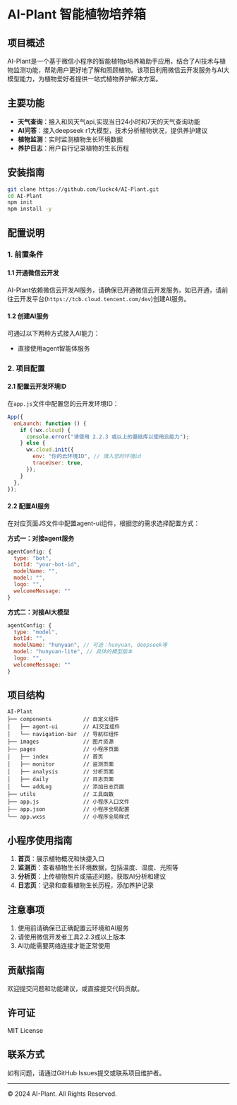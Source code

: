 # AI-Plant 智能植物培养箱


## 项目概述

AI-Plant是一个基于微信小程序的智能植物p培养箱助手应用，结合了AI技术与植物监测功能，帮助用户更好地了解和照顾植物。该项目利用微信云开发服务与AI大模型能力，为植物爱好者提供一站式植物养护解决方案。


## 主要功能
- **天气查询**：接入和风天气api,实现当日24小时和7天的天气查询功能
- **AI问答**：接入deepseek r1大模型，技术分析植物状况，提供养护建议
- **植物监测**：实时监测植物生长环境数据
- **养护日志**：用户自行记录植物的生长历程



## 安装指南

```bash
git clone https://github.com/luckc4/AI-Plant.git
cd AI-Plant
npm init
npm install -y
```

## 配置说明

### 1. 前置条件

#### 1.1 开通微信云开发

AI-Plant依赖微信云开发AI服务，请确保已开通微信云开发服务。如已开通，请前往云开发平台(`https://tcb.cloud.tencent.com/dev`)创建AI服务。

#### 1.2 创建AI服务

可通过以下两种方式接入AI能力：
- 直接使用agent智能体服务


### 2. 项目配置

#### 2.1 配置云开发环境ID

在`app.js`文件中配置您的云开发环境ID：

```javascript
App({
  onLaunch: function () {
    if (!wx.cloud) {
      console.error("请使用 2.2.3 或以上的基础库以使用云能力");
    } else {
      wx.cloud.init({
        env: "你的云环境ID", // 填入您的环境id
        traceUser: true,
      });
    }
  },
});
```

#### 2.2 配置AI服务

在对应页面JS文件中配置agent-ui组件，根据您的需求选择配置方式：

**方式一：对接agent服务**

```javascript
agentConfig: {
  type: "bot",
  botId: "your-bot-id", 
  modelName: "", 
  model: "",
  logo: "",
  welcomeMessage: ""
}
```

**方式二：对接AI大模型**

```javascript
agentConfig: {
  type: "model",
  botId: "", 
  modelName: "hunyuan", // 可选：hunyuan, deepseek等
  model: "hunyuan-lite", // 具体的模型版本
  logo: "",
  welcomeMessage: ""
}
```

## 项目结构

```
AI-Plant
├── components          // 自定义组件
│   ├── agent-ui        // AI交互组件
│   └── navigation-bar  // 导航栏组件
├── images              // 图片资源
├── pages               // 小程序页面
│   ├── index           // 首页
│   ├── monitor         // 监测页面
│   ├── analysis        // 分析页面
│   ├── daily           // 日志页面
│   └── addLog          // 添加日志页面
├── utils               // 工具函数
├── app.js              // 小程序入口文件
├── app.json            // 小程序全局配置
└── app.wxss            // 小程序全局样式
```

## 小程序使用指南

1. **首页**：展示植物概况和快捷入口
2. **监测页**：查看植物生长环境数据，包括温度、湿度、光照等
3. **分析页**：上传植物照片或描述问题，获取AI分析和建议
4. **日志页**：记录和查看植物生长历程，添加养护记录

## 注意事项

1. 使用前请确保已正确配置云环境和AI服务
2. 请使用微信开发者工具2.2.3或以上版本
3. AI功能需要网络连接才能正常使用

## 贡献指南

欢迎提交问题和功能建议，或直接提交代码贡献。

## 许可证

MIT License

## 联系方式

如有问题，请通过GitHub Issues提交或联系项目维护者。

---

© 2024 AI-Plant. All Rights Reserved.
